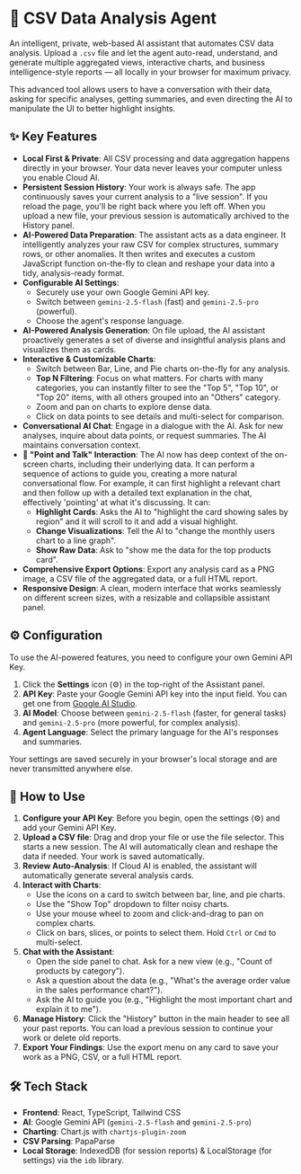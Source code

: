 # 🧠 CSV Data Analysis Agent

An intelligent, private, web-based AI assistant that automates CSV data analysis. Upload a `.csv` file and let the agent auto-read, understand, and generate multiple aggregated views, interactive charts, and business intelligence-style reports — all locally in your browser for maximum privacy.

This advanced tool allows users to have a conversation with their data, asking for specific analyses, getting summaries, and even directing the AI to manipulate the UI to better highlight insights.

## ✨ Key Features

*   **Local First & Private**: All CSV processing and data aggregation happens directly in your browser. Your data never leaves your computer unless you enable Cloud AI.
*   **Persistent Session History**: Your work is always safe. The app continuously saves your current analysis to a "live session". If you reload the page, you'll be right back where you left off. When you upload a new file, your previous session is automatically archived to the History panel.
*   **AI-Powered Data Preparation**: The assistant acts as a data engineer. It intelligently analyzes your raw CSV for complex structures, summary rows, or other anomalies. It then writes and executes a custom JavaScript function on-the-fly to clean and reshape your data into a tidy, analysis-ready format.
*   **Configurable AI Settings**:
    *   Securely use your own Google Gemini API key.
    *   Switch between `gemini-2.5-flash` (fast) and `gemini-2.5-pro` (powerful).
    *   Choose the agent's response language.
*   **AI-Powered Analysis Generation**: On file upload, the AI assistant proactively generates a set of diverse and insightful analysis plans and visualizes them as cards.
*   **Interactive & Customizable Charts**:
    *   Switch between Bar, Line, and Pie charts on-the-fly for any analysis.
    *   **Top N Filtering**: Focus on what matters. For charts with many categories, you can instantly filter to see the "Top 5", "Top 10", or "Top 20" items, with all others grouped into an "Others" category.
    *   Zoom and pan on charts to explore dense data.
    *   Click on data points to see details and multi-select for comparison.
*   **Conversational AI Chat**: Engage in a dialogue with the AI. Ask for new analyses, inquire about data points, or request summaries. The AI maintains conversation context.
*   **🤖 "Point and Talk" Interaction**: The AI now has deep context of the on-screen charts, including their underlying data. It can perform a sequence of actions to guide you, creating a more natural conversational flow. For example, it can first highlight a relevant chart and then follow up with a detailed text explanation in the chat, effectively 'pointing' at what it's discussing. It can:
    *   **Highlight Cards**: Asks the AI to "highlight the card showing sales by region" and it will scroll to it and add a visual highlight.
    *   **Change Visualizations**: Tell the AI to "change the monthly users chart to a line graph".
    *   **Show Raw Data**: Ask to "show me the data for the top products card".
*   **Comprehensive Export Options**: Export any analysis card as a PNG image, a CSV file of the aggregated data, or a full HTML report.
*   **Responsive Design**: A clean, modern interface that works seamlessly on different screen sizes, with a resizable and collapsible assistant panel.

## ⚙️ Configuration

To use the AI-powered features, you need to configure your own Gemini API Key.

1.  Click the **Settings** icon (⚙️) in the top-right of the Assistant panel.
2.  **API Key**: Paste your Google Gemini API key into the input field. You can get one from [Google AI Studio](https://aistudio.google.com/app/apikey).
3.  **AI Model**: Choose between `gemini-2.5-flash` (faster, for general tasks) and `gemini-2.5-pro` (more powerful, for complex analysis).
4.  **Agent Language**: Select the primary language for the AI's responses and summaries.

Your settings are saved securely in your browser's local storage and are never transmitted anywhere else.

## 🚀 How to Use

1.  **Configure your API Key**: Before you begin, open the settings (⚙️) and add your Gemini API Key.
2.  **Upload a CSV file**: Drag and drop your file or use the file selector. This starts a new session. The AI will automatically clean and reshape the data if needed. Your work is saved automatically.
3.  **Review Auto-Analysis**: If Cloud AI is enabled, the assistant will automatically generate several analysis cards.
4.  **Interact with Charts**:
    *   Use the icons on a card to switch between bar, line, and pie charts.
    *   Use the "Show Top" dropdown to filter noisy charts.
    *   Use your mouse wheel to zoom and click-and-drag to pan on complex charts.
    *   Click on bars, slices, or points to select them. Hold `Ctrl` or `Cmd` to multi-select.
5.  **Chat with the Assistant**:
    *   Open the side panel to chat. Ask for a new view (e.g., "Count of products by category").
    *   Ask a question about the data (e.g., "What's the average order value in the sales performance chart?").
    *   Ask the AI to guide you (e.g., "Highlight the most important chart and explain it to me").
6.  **Manage History**: Click the "History" button in the main header to see all your past reports. You can load a previous session to continue your work or delete old reports.
7.  **Export Your Findings**: Use the export menu on any card to save your work as a PNG, CSV, or a full HTML report.

## 🛠️ Tech Stack

*   **Frontend**: React, TypeScript, Tailwind CSS
*   **AI**: Google Gemini API (`gemini-2.5-flash` and `gemini-2.5-pro`)
*   **Charting**: Chart.js with `chartjs-plugin-zoom`
*   **CSV Parsing**: PapaParse
*   **Local Storage**: IndexedDB (for session reports) & LocalStorage (for settings) via the `idb` library.